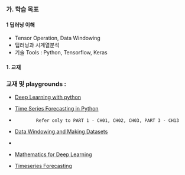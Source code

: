 ### 가. 학습 목표
#### 1 딥러닝 이해
- Tensor Operation,  Data Windowing
- 딥러닝과 시계열분석
- 기술 Tools : Python, Tensorflow, Keras

#### 1. 교재

### 교재 및 playgrounds :
- [Deep Learning with python](https://sourestdeeds.github.io/pdf/Deep%20Learning%20with%20Python.pdf)
- [Time Series Forecasting in Python](https://www.oreilly.com/library/view/time-series-forecasting/9781617299889/)
-             Refer only to PART 1 - CH01, CH02, CH03, PART 3 - CH13
- [Data Windowing and Making Datasets](https://carpentries-incubator.github.io/python-classifying-power-consumption/instructor/03-data-windows.html)

- 
- [Mathematics for Deep Learning](https://github.com/kafa46/deeplearning_math/tree/master?tab=readme-ov-file)
- [Timeseries Forecasting](https://www.tensorflow.org/tutorials/structured_data/time_series?hl=ko)
